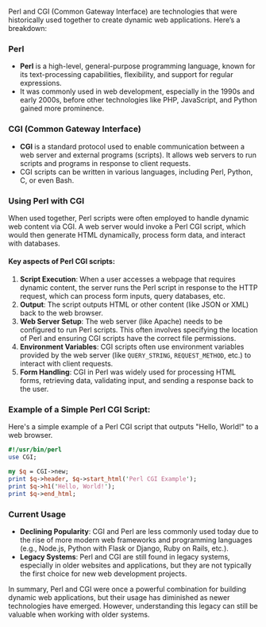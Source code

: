 Perl and CGI (Common Gateway Interface) are technologies that were historically used together to create dynamic web applications. Here’s a breakdown:

### Perl
- **Perl** is a high-level, general-purpose programming language, known for its text-processing capabilities, flexibility, and support for regular expressions.
- It was commonly used in web development, especially in the 1990s and early 2000s, before other technologies like PHP, JavaScript, and Python gained more prominence.

### CGI (Common Gateway Interface)
- **CGI** is a standard protocol used to enable communication between a web server and external programs (scripts). It allows web servers to run scripts and programs in response to client requests.
- CGI scripts can be written in various languages, including Perl, Python, C, or even Bash.

### Using Perl with CGI
When used together, Perl scripts were often employed to handle dynamic web content via CGI. A web server would invoke a Perl CGI script, which would then generate HTML dynamically, process form data, and interact with databases.

#### Key aspects of Perl CGI scripts:
1. **Script Execution**: When a user accesses a webpage that requires dynamic content, the server runs the Perl script in response to the HTTP request, which can process form inputs, query databases, etc.
2. **Output**: The script outputs HTML or other content (like JSON or XML) back to the web browser.
3. **Web Server Setup**: The web server (like Apache) needs to be configured to run Perl scripts. This often involves specifying the location of Perl and ensuring CGI scripts have the correct file permissions.
4. **Environment Variables**: CGI scripts often use environment variables provided by the web server (like `QUERY_STRING`, `REQUEST_METHOD`, etc.) to interact with client requests.
5. **Form Handling**: CGI in Perl was widely used for processing HTML forms, retrieving data, validating input, and sending a response back to the user.

### Example of a Simple Perl CGI Script:
Here's a simple example of a Perl CGI script that outputs "Hello, World!" to a web browser.

```perl
#!/usr/bin/perl
use CGI;

my $q = CGI->new;
print $q->header, $q->start_html('Perl CGI Example');
print $q->h1('Hello, World!');
print $q->end_html;
```

### Current Usage
- **Declining Popularity**: CGI and Perl are less commonly used today due to the rise of more modern web frameworks and programming languages (e.g., Node.js, Python with Flask or Django, Ruby on Rails, etc.).
- **Legacy Systems**: Perl and CGI are still found in legacy systems, especially in older websites and applications, but they are not typically the first choice for new web development projects.

In summary, Perl and CGI were once a powerful combination for building dynamic web applications, but their usage has diminished as newer technologies have emerged. However, understanding this legacy can still be valuable when working with older systems.

